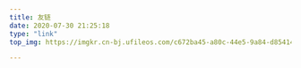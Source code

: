 ```yaml
---
title: 友链
date: 2020-07-30 21:25:18
type: "link"
top_img: https://imgkr.cn-bj.ufileos.com/c672ba45-a80c-44e5-9a84-d854143bfb82.jpg

---
```

